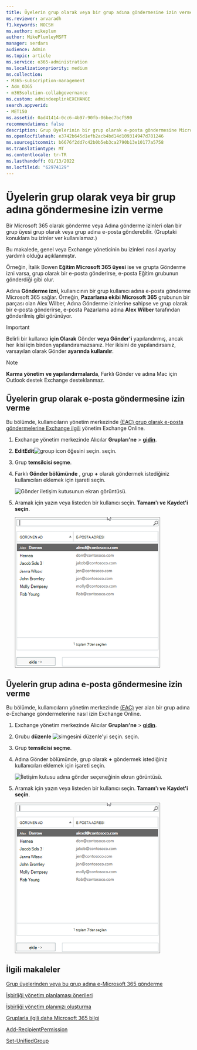 ```yaml
---
title: Üyelerin grup olarak veya bir grup adına göndermesine izin verme
ms.reviewer: arvaradh
f1.keywords: NOCSH
ms.author: mikeplum
author: MikePlumleyMSFT
manager: serdars
audience: Admin
ms.topic: article
ms.service: o365-administration
ms.localizationpriority: medium
ms.collection:
- M365-subscription-management
- Adm_O365
- m365solution-collabgovernance
ms.custom: admindeeplinkEXCHANGE
search.appverid:
- MET150
ms.assetid: 0ad41414-0cc6-4b97-90fb-06bec7bcf590
recommendations: false
description: Grup üyelerinin bir grup olarak e-posta göndermesine Microsoft 365 veya grup adına e-posta göndermesine Microsoft 365 öğrenin.
ms.openlocfilehash: e3742b645d1efb2acb4bd14d109314947d781246
ms.sourcegitcommit: b6676f2dd7c42b0b5eb3ca2790b13e10177a5758
ms.translationtype: MT
ms.contentlocale: tr-TR
ms.lasthandoff: 01/13/2022
ms.locfileid: "62974129"
---
```

# <a name="allow-members-to-send-as-or-send-on-behalf-of-a-group"></a>Üyelerin grup olarak veya bir grup adına göndermesine izin verme

Bir Microsoft 365 olarak gönderme veya Adına gönderme izinleri olan bir grup üyesi grup olarak  veya grup adına  e-posta gönderebilir. (Gruptaki konuklara bu izinler ver kullanılamaz.)

Bu makalede, genel veya Exchange yöneticinin bu izinleri nasıl ayarlay yardımlı olduğu açıklanmıştır.
  
Örneğin, İtalik Bowen **Eğitim Microsoft 365 üyesi** ise ve grupta Gönderme izni varsa, grup olarak  bir e-posta gönderirse, e-posta Eğitim grubunun gönderdiği gibi olur. 
  
Adına **Gönderme izni,** kullanıcının bir grup kullanıcı adına e-posta gönderme Microsoft 365 sağlar. Örneğin, **Pazarlama ekibi Microsoft 365** grubunun bir parçası olan Alex Wilber, Adına Gönderme izinlerine sahipse ve grup  olarak bir e-posta gönderirse, e-posta Pazarlama adına **Alex Wilber** tarafından gönderilmiş gibi görünüyor.

> [!IMPORTANT]
> Belirli bir kullanıcı **için Olarak** Gönder **veya Gönder'i** yapılandırmış, ancak her ikisi için birden yapılandıramazsanız. Her ikisini de yapılandırsanız, varsayılan olarak Gönder **ayarında kullanılır**.

> [!NOTE]
> **Karma yönetim** **ve yapılandırmalarda**, Farklı Gönder ve adına Mac için Outlook destek Exchange desteklanmaz.
    
## <a name="allow-members-to-send-email-as-a-group"></a>Üyelerin grup olarak e-posta göndermesine izin verme

Bu bölümde, kullanıcıların yönetim merkezinde <a href="https://go.microsoft.com/fwlink/p/?linkid=2059104" target="_blank">(EAC) grup olarak e-posta göndermelerine Exchange ilgili</a> yönetim Exchange Online.
  
1. Exchange yönetim merkezinde Alıcılar **Grupları'ne** \> <a href="https://go.microsoft.com/fwlink/?linkid=2183233" target="_blank">**gidin**</a>.
    
2. **EditEdit**![ group icon öğesini seçin.  ](../media/0cfcb590-dc51-4b4f-9276-bb2ce300d87e.png) seçin. 
    
3. Grup **temsilcisi seçme**.
    
4. Farklı **Gönder bölümünde** , grup **+** olarak göndermek istediğiniz kullanıcıları eklemek için işareti seçin. 
    
    ![Gönder iletişim kutusunun ekran görüntüsü.](../media/1df167f6-1eff-4f98-9ecd-4230fab46557.png)
  
5. Aramak için yazın veya listeden bir kullanıcı seçin. **Tamam'ı ve** **Kaydet'i seçin**.
    
    ![Aramak için yazın veya listeden bir kullanıcı seçin.](../media/522919cf-664c-4a25-8076-c51c8c9fbe43.png)
  
## <a name="allow-members-to-send-email-on-behalf-of-a-group"></a>Üyelerin grup adına e-posta göndermesine izin verme

Bu bölümde, kullanıcıların yönetim merkezinde <a href="https://go.microsoft.com/fwlink/p/?linkid=2059104" target="_blank">(EAC)</a> yer alan bir grup adına e-Exchange göndermelerine nasıl izin Exchange Online.
  
1. Exchange yönetim merkezinde Alıcılar **Grupları'ne** \> <a href="https://go.microsoft.com/fwlink/?linkid=2183233" target="_blank">**gidin**</a>.
    
2. Grubu **düzenle** ![simgesini düzenle'yi seçin.](../media/0cfcb590-dc51-4b4f-9276-bb2ce300d87e.png) seçin. 
    
3. Grup **temsilcisi seçme**.
    
4. Adına Gönder bölümünde, grup olarak **+** göndermek istediğiniz kullanıcıları eklemek için işareti seçin. 
    
    ![İletişim kutusu adına gönder seçeneğinin ekran görüntüsü.](../media/2bae0579-8907-4d6b-8920-ddd6555897b4.png)
  
5. Aramak için yazın veya listeden bir kullanıcı seçin. **Tamam'ı ve** **Kaydet'i seçin**.
    
    ![Aramak için yazın veya listeden bir kullanıcı seçin.](../media/522919cf-664c-4a25-8076-c51c8c9fbe43.png)

## <a name="related-articles"></a>İlgili makaleler

[Grup üyelerinden veya bu grup adına e-Microsoft 365 gönderme](https://support.microsoft.com/office/0f4964af-aec6-484b-a65c-0434df8cdb6b)

[İşbirliği yönetim planlaması önerileri](collaboration-governance-overview.md#collaboration-governance-planning-recommendations)

[İşbirliği yönetim planınızı oluşturma](collaboration-governance-first.md)

[Gruplarla ilgili daha Microsoft 365 bilgi](https://support.microsoft.com/office/b565caa1-5c40-40ef-9915-60fdb2d97fa2)

[Add-RecipientPermission](/powershell/module/exchange/add-recipientpermission)

[Set-UnifiedGroup](/powershell/module/exchange/set-unifiedgroup)

